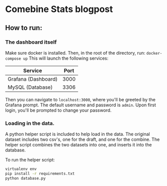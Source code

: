 # Comebine Stats blogpost

## How to run:

### The dashboard itself

Make sure docker is installed. Then, in the root of the directory, run: `docker-compose up`
This will launch the following services:

| Service             | Port |
|---------------------|------|
| Grafana (Dashboard) | 3000 |
| MySQL (Database)    | 3306 |


Then you can navigate to `localhost:3000`, where you'll be greeted by the Grafana prompt.
The default username and password is `admin`. 
Upon first login, you'll be prompted to change your password.

### Loading in the data.
A python helper script is included to help load in the data.
The original dataset includes two csv's, one for the draft, and one for the combine.
The helper script combines the two datasets into one, and inserts it into the database.

To run the helper script:

```bash
virtualenv env
pip install -r requirements.txt
python database.py
```
